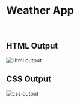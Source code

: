 # Weather App
<br>

## HTML Output
<img src="https://user-images.githubusercontent.com/46771415/96031937-a2cc5b00-0e7b-11eb-99f9-afc4aa77ba32.png" alt="Html output">

<br>

## CSS Output
<img src="https://user-images.githubusercontent.com/46771415/96031043-7401b500-0e7a-11eb-8412-6e8ec7a3d9bc.png" alt="css output">